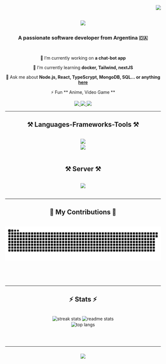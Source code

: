 <img align="right" src="https://visitor-badge.laobi.icu/badge?page_id=MatiasNZamora.MatiasNZamora" />

<h1 align="center">
    <img src="https://readme-typing-svg.herokuapp.com/?font=Righteous&size=35&center=true&vCenter=true&width=500&height=70&duration=4000&lines=Hi+There!+👋;+I'm+Matias+N+Zamora!;" />
</h1>

<h3 align="center">A passionate software developer from Argentina 🇨🇦</h3>
<br/>

<div align="center">
 
 🔭 I’m currently working on **a chat-bot app**
 
 🌱 I’m currently learning **docker, Tailwind, nextJS**

 💬 Ask me about **Node.js, React, TypeScrypt, MongoDB, SQL... or anything [here](https://github.com/salesp07/salesp07/issues)**

 ⚡ Fun ** Anime, Video Game **
 
 </div>
 <div align="center"> 
  <a href="https://www.instagram.com/matynzamora/">
    <img src="https://img.shields.io/badge/-Instagram-c13584?style=flat&labelColor=c13584&logo=instagram&logoColor=white" />
  </a>
  <a href="mailto:devmatiasnzamora@gmail.com.ar">
    <img src="https://img.shields.io/badge/-Gmail-c14438?style=flat&logo=Gmail&logoColor=white" />
  </a>
  <a href="https://linkedin.com/in/matiasnzamora" target="_blank">
    <img src="https://img.shields.io/badge/-LinkedIn-blue?style=flat&logo=Linkedin&logoColor=white" target="_blank" />
  </a>
</div>
 <hr/>
 
<h2 align="center">⚒️ Languages-Frameworks-Tools ⚒️</h2>
<br/>
<div align="center">
    <img src="https://skillicons.dev/icons?i=html,css,javascript,nodejs,react,typescript,php" /><br>
    <img src="https://skillicons.dev/icons?i=bootstrap,mongodb,mysql,next,express,tailwind,figma,git,nestjs" />
</div>
<br/>

<h2 align="center">⚒️ Server ⚒️</h2>
<br/>
<div align="center">
    <img src="https://skillicons.dev/icons?i=docker,nginx,linux,powershell,aws" />
</div>

<br/>
<hr/>

<div align="center">
  <h2>🐍 My Contributions 🐍</h2>
  <br>
  <img alt="snake eating my contributions" src="https://raw.githubusercontent.com/MatiasNZamora/MatiasNZamora/output/github-contribution-grid-snake.svg" />
  
  <br/><br/><br/>
</div>

<hr/>

<h2 align="center">⚡ Stats ⚡</h2>
<br>
<div align=center>
  <img width=390 src="https://streak-stats.demolab.com/?user=MatiasNZamora&count_private=true&theme=react&border_radius=10" alt="streak stats"/>
  <img width=390 src="https://github-readme-stats.vercel.app/api?username=MatiasNZamora&count_private=true&show_icons=true&theme=react&rank_icon=github&border_radius=10" alt="readme stats" />
  <br/>
  <img width=325 align="center" src="https://github-readme-stats-salesp07.vercel.app/api/top-langs/?username=MatiasNZamora&hide=HTML&langs_count=8&layout=compact&theme=react&border_radius=10&size_weight=0.5&count_weight=0.5&exclude_repo=github-readme-stats" alt="top langs" />
</div>

<br/><br/>
<hr/>

<h3 align="center">
    <img src="https://readme-typing-svg.herokuapp.com/?font=Righteous&size=25&center=true&vCenter=true&width=500&height=70&duration=4000&lines=Thanks+for+visiting!+✌️;+Shoot+me+a+message+on+Linkedin!;I'm+always+down+to+collab+:)">
</h3>

<br/>

